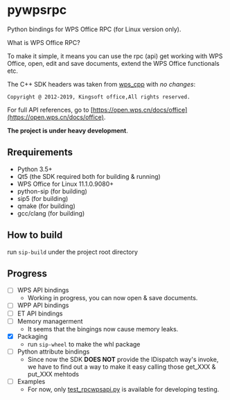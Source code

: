 # pywpsrpc

Python bindings for WPS Office RPC (for Linux version only).

What is WPS Office RPC?

To make it simple, it means you can use the rpc (api) get working with WPS Office,
open, edit and save documents,
extend the WPS Office functionals etc.

The C++ SDK headers was taken from [wps_cpp](https://dev.tencent.com/u/zouyingfeng/p/wps/git/tree/master/cpp) with *no changes*:
```
Copyright @ 2012-2019, Kingsoft office,All rights reserved.
```

For full API references, go to [https://open.wps.cn/docs/office](https://open.wps.cn/docs/office).

**The project is under heavy development**.


## Rrequirements
  - Python 3.5+
  - Qt5 (the SDK required both for building & running)
  - WPS Office for Linux 11.1.0.9080+
  - python-sip (for building)
  - sip5 (for building)
  - qmake (for building)
  - gcc/clang (for building)

## How to build
  run `sip-build` under the project root directory

## Progress

- [ ] WPS API bindings
  - Working in progress, you can now open & save documents.
- [ ] WPP API bindings
- [ ] ET API bindings
- [ ] Memory managerment
  - It seems that the bingings now cause memory leaks.
- [x] Packaging
  - run `sip-wheel` to make the whl package
- [ ] Python attribute bindings
  - Since now the SDK **DOES NOT** provide the IDispatch way's invoke, we have to find out a way to make it easy calling those get_XXX & put_XXX mehtods
- [ ] Examples
    - For now, only [test_rpcwpsapi.py](./tests/test_rpcwpsapi.py) is available for developing testing.
